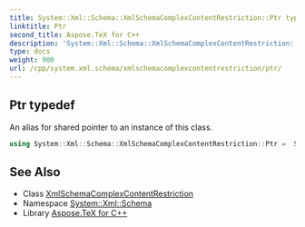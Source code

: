 ```yaml
---
title: System::Xml::Schema::XmlSchemaComplexContentRestriction::Ptr typedef
linktitle: Ptr
second_title: Aspose.TeX for C++
description: 'System::Xml::Schema::XmlSchemaComplexContentRestriction::Ptr typedef. An alias for shared pointer to an instance of this class in C++.'
type: docs
weight: 900
url: /cpp/system.xml.schema/xmlschemacomplexcontentrestriction/ptr/
---
```

## Ptr typedef


An alias for shared pointer to an instance of this class.

```cpp
using System::Xml::Schema::XmlSchemaComplexContentRestriction::Ptr =  SharedPtr<XmlSchemaComplexContentRestriction>
```

## See Also

* Class [XmlSchemaComplexContentRestriction](../)
* Namespace [System::Xml::Schema](../../)
* Library [Aspose.TeX for C++](../../../)
